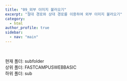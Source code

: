 ```yaml
---
title: "09_외부 이미지 불러오기"
excerpt: "절대 경로와 상대 경로를 이용하여 외부 이미지 불러오기"
category: 
  - html
author_profile: true
sidebar:
  - nav: "main" 
---
```

<script src="https://gist.github.com/nyj001012/f70da76f3c5fd7910ab2efbe7ce07a0e.js"></script><br>
현재 폴더: subfolder<br>
상위 폴더: FASTCAMPUSWEBBASIC<br>
하위 폴더: sub
